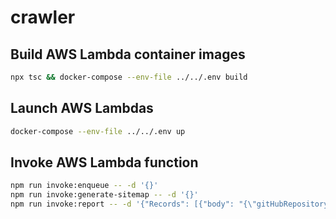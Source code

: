 # crawler

## Build AWS Lambda container images

```bash
npx tsc && docker-compose --env-file ../../.env build
```

## Launch AWS Lambdas

```bash
docker-compose --env-file ../../.env up
```

## Invoke AWS Lambda function

```bash
npm run invoke:enqueue -- -d '{}'
npm run invoke:generate-sitemap -- -d '{}'
npm run invoke:report -- -d '{"Records": [{"body": "{\"gitHubRepositoryFullName\": \"[user]/[repository]\"}"}]}'
```
